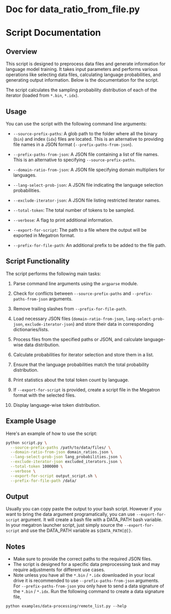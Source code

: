 # Doc for data_ratio_from_file.py

# Script Documentation

## Overview
This script is designed to preprocess data files and generate information for language model training. It takes input parameters and performs various operations like selecting data files, calculating language probabilities, and generating output information. Below is the documentation for the script.

The script calculates the sampling probability distribution of each of the iterator (loaded from `*.bin`, `*.idx`).

## Usage
You can use the script with the following command line arguments:

- `--source-prefix-paths`: A glob path to the folder where all the binary (`bin`) and index (`idx`) files are located. This is an alternative to providing file names in a JSON format (`--prefix-paths-from-json`).

- `--prefix-paths-from-json`: A JSON file containing a list of file names. This is an alternative to specifying `--source-prefix-paths`.

- `--domain-ratio-from-json`: A JSON file specifying domain multipliers for languages.

- `--lang-select-prob-json`: A JSON file indicating the language selection probabilities.

- `--exclude-iterator-json`: A JSON file listing restricted iterator names.

- `--total-token`: The total number of tokens to be sampled.

- `--verbose`: A flag to print additional information.

- `--export-for-script`: The path to a file where the output will be exported in Megatron format.

- `--prefix-for-file-path`: An additional prefix to be added to the file path.

## Script Functionality
The script performs the following main tasks:

1. Parse command line arguments using the `argparse` module.

2. Check for conflicts between `--source-prefix-paths` and `--prefix-paths-from-json` arguments.

3. Remove trailing slashes from `--prefix-for-file-path`.

4. Load necessary JSON files (`domain-ratio-from-json`, `lang-select-prob-json`, `exclude-iterator-json`) and store their data in corresponding dictionaries/lists.

5. Process files from the specified paths or JSON, and calculate language-wise data distribution.

6. Calculate probabilities for iterator selection and store them in a list.

7. Ensure that the language probabilities match the total probability distribution.

8. Print statistics about the total token count by language.

9. If `--export-for-script` is provided, create a script file in the Megatron format with the selected files.

10. Display language-wise token distribution.

## Example Usage
Here's an example of how to use the script:

```bash
python script.py \
  --source-prefix-paths /path/to/data/files/ \
  --domain-ratio-from-json domain_ratios.json \
  --lang-select-prob-json lang_probabilities.json \
  --exclude-iterator-json excluded_iterators.json \
  --total-token 1000000 \
  --verbose \
  --export-for-script output_script.sh \
  --prefix-for-file-path /data/
```

## Output
Usually you can copy paste the output to your bash script. However if you want to bring the data argument programatically, you can use `--export-for-script` argument. It will create a bash file with a DATA_PATH bash variable. In your megatron launcher script, just simply source the `--export-for-script` and use the DATA_PATH variable as `${DATA_PATH[@]}`. 

## Notes
- Make sure to provide the correct paths to the required JSON files.
- The script is designed for a specific data preprocessing task and may require adjustments for different use cases.
- Note unless you have all the `*.bin` / `*.idx` downloaded in your local drive it is recommended to use `--prefix-paths-from-json` arguments. For `--prefix-paths-from-json` you only have to send a data signature of the `*.bin` / `*.idx`. Run the following command to create a data signature file,

```
python examples/data-processing/remote_list.py --help
```